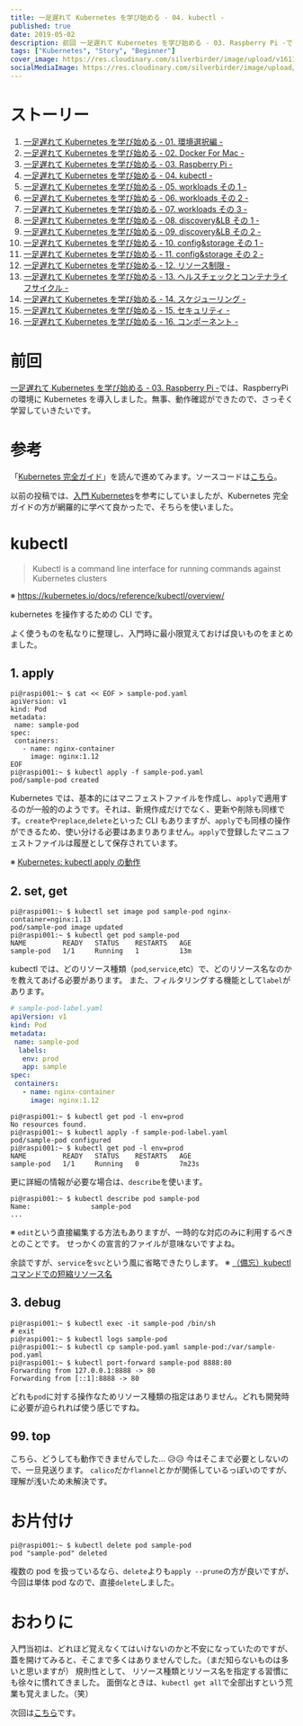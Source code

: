 ```yaml
---
title: 一足遅れて Kubernetes を学び始める - 04. kubectl -
published: true
date: 2019-05-02
description: 前回 一足遅れて Kubernetes を学び始める - 03. Raspberry Pi -では、RaspberryPiの環境にKubernetesを導入しました。無事、動作確認ができたので、さっそく学習していきたいです。
tags: ["Kubernetes", "Story", "Beginner"]
cover_image: https://res.cloudinary.com/silverbirder/image/upload/v1611128736/silver-birder.github.io/assets/logo.png
socialMediaImage: https://res.cloudinary.com/silverbirder/image/upload/v1611128736/silver-birder.github.io/assets/logo.png
---
```


# ストーリー

1. [一足遅れて Kubernetes を学び始める - 01. 環境選択編 -](../start_the_learning_kubernetes_01/index.md)
1. [一足遅れて Kubernetes を学び始める - 02. Docker For Mac -](../start_the_learning_kubernetes_02/index.md)
1. [一足遅れて Kubernetes を学び始める - 03. Raspberry Pi -](../start_the_learning_kubernetes_03/index.md)
1. [一足遅れて Kubernetes を学び始める - 04. kubectl -](../start_the_learning_kubernetes_04/index.md)
1. [一足遅れて Kubernetes を学び始める - 05. workloads その 1 -](../start_the_learning_kubernetes_05/index.md)
1. [一足遅れて Kubernetes を学び始める - 06. workloads その 2 -](../start_the_learning_kubernetes_06/index.md)
1. [一足遅れて Kubernetes を学び始める - 07. workloads その 3 -](../start_the_learning_kubernetes_07/index.md)
1. [一足遅れて Kubernetes を学び始める - 08. discovery&LB その 1 -](../start_the_learning_kubernetes_08/index.md)
1. [一足遅れて Kubernetes を学び始める - 09. discovery&LB その 2 -](../start_the_learning_kubernetes_09/index.md)
1. [一足遅れて Kubernetes を学び始める - 10. config&storage その 1 -](../start_the_learning_kubernetes_10/index.md)
1. [一足遅れて Kubernetes を学び始める - 11. config&storage その 2 -](../start_the_learning_kubernetes_11/index.md)
1. [一足遅れて Kubernetes を学び始める - 12. リソース制限 -](../start_the_learning_kubernetes_12/index.md)
1. [一足遅れて Kubernetes を学び始める - 13. ヘルスチェックとコンテナライフサイクル -](../start_the_learning_kubernetes_13/index.md)
1. [一足遅れて Kubernetes を学び始める - 14. スケジューリング -](../start_the_learning_kubernetes_14/index.md)
1. [一足遅れて Kubernetes を学び始める - 15. セキュリティ -](../start_the_learning_kubernetes_15/index.md)
1. [一足遅れて Kubernetes を学び始める - 16. コンポーネント -](../start_the_learning_kubernetes_16/index.md)

# 前回

[一足遅れて Kubernetes を学び始める - 03. Raspberry Pi -](../start_the_learning_kubernetes_03/index.md)では、RaspberryPi の環境に Kubernetes を導入しました。無事、動作確認ができたので、さっそく学習していきたいです。

# 参考

「[Kubernetes 完全ガイド](https://www.amazon.co.jp/Kubernetes%E5%AE%8C%E5%85%A8%E3%82%AC%E3%82%A4%E3%83%89-impress-top-gear-%E9%9D%92%E5%B1%B1/dp/4295004804/)」を読んで進めてみます。ソースコードは[こちら](https://github.com/MasayaAoyama/kubernetes-perfect-guide)。

以前の投稿では、[入門 Kubernetes](https://www.amazon.co.jp/%E5%85%A5%E9%96%80-Kubernetes-Kelsey-Hightower/dp/4873118409/)を参考にしていましたが、Kubernetes 完全ガイドの方が網羅的に学べて良かったで、そちらを使いました。

# kubectl

> Kubectl is a command line interface for running commands against Kubernetes clusters

※ https://kubernetes.io/docs/reference/kubectl/overview/

kubernetes を操作するための CLI です。

よく使うものを私なりに整理し、入門時に最小限覚えておけば良いものをまとめました。

## 1. apply

```shell
pi@raspi001:~ $ cat << EOF > sample-pod.yaml
apiVersion: v1
kind: Pod
metadata:
 name: sample-pod
spec:
 containers:
   - name: nginx-container
     image: nginx:1.12
EOF
pi@raspi001:~ $ kubectl apply -f sample-pod.yaml
pod/sample-pod created
```

Kubernetes では、基本的にはマニフェストファイルを作成し、`apply`で適用するのが一般的のようです。それは、新規作成だけでなく、更新や削除も同様です。`create`や`replace`,`delete`といった CLI もありますが、`apply`でも同様の操作ができるため、使い分ける必要はあまりありません。`apply`で登録したマニュフェストファイルは履歴として保存されています。

※ [Kubernetes: kubectl apply の動作](https://qiita.com/tkusumi/items/0bf5417c865ef716b221)

## 2. set, get

```shell
pi@raspi001:~ $ kubectl set image pod sample-pod nginx-container=nginx:1.13
pod/sample-pod image updated
pi@raspi001:~ $ kubectl get pod sample-pod
NAME         READY   STATUS    RESTARTS   AGE
sample-pod   1/1     Running   1          13m
```

kubectl では、どのリソース種類（`pod`,`service`,etc）で、どのリソース名なのかを教えてあげる必要があります。
また、フィルタリングする機能として`label`があります。

```yaml
# sample-pod-label.yaml
apiVersion: v1
kind: Pod
metadata:
 name: sample-pod
  labels:
   env: prod
   app: sample
spec:
 containers:
   - name: nginx-container
     image: nginx:1.12
```

```shell
pi@raspi001:~ $ kubectl get pod -l env=prod
No resources found.
pi@raspi001:~ $ kubectl apply -f sample-pod-label.yaml
pod/sample-pod configured
pi@raspi001:~ $ kubectl get pod -l env=prod
NAME         READY   STATUS    RESTARTS   AGE
sample-pod   1/1     Running   0          7m23s
```

更に詳細の情報が必要な場合は、`describe`を使います。

```shell
pi@raspi001:~ $ kubectl describe pod sample-pod
Name:               sample-pod
...
```

※ `edit`という直接編集する方法もありますが、一時的な対応のみに利用するべきとのことです。
せっかくの宣言的ファイルが意味ないですよね。

余談ですが、`service`を`svc`という風に省略できたりします。
※ [（備忘）kubectl コマンドでの短縮リソース名](https://qiita.com/nagase/items/3b8f905f432abba15b5a)

## 3. debug

```shell
pi@raspi001:~ $ kubectl exec -it sample-pod /bin/sh
# exit
pi@raspi001:~ $ kubectl logs sample-pod
pi@raspi001:~ $ kubectl cp sample-pod.yaml sample-pod:/var/sample-pod.yaml
pi@raspi001:~ $ kubectl port-forward sample-pod 8888:80
Forwarding from 127.0.0.1:8888 -> 80
Forwarding from [::1]:8888 -> 80
```

どれも`pod`に対する操作なためリソース種類の指定はありません。どれも開発時に必要が迫られれば使う感じですね。

## 99. top

こちら、どうしても動作できませんでした... 😥😥
今はそこまで必要としないので、一旦見送ります。
`calico`だか`flannel`とかが関係しているっぽいのですが、理解が浅いため未解決です。

# お片付け

```shell
pi@raspi001:~ $ kubectl delete pod sample-pod
pod "sample-pod" deleted
```

複数の pod を扱っているなら、`delete`よりも`apply --prune`の方が良いですが、今回は単体 pod なので、直接`delete`しました。

# おわりに

入門当初は、どれほど覚えなくてはいけないのかと不安になっていたのですが、
蓋を開けてみると、そこまで多くはありませんでした。（まだ知らないものは多いと思いますが）
規則性として、 リソース種類とリソース名を指定する習慣にも徐々に慣れてきました。
面倒なときは、`kubectl get all`で全部出すという荒業も覚えました。（笑）

次回は[こちら](../start_the_learning_kubernetes_05/index.md)です。
